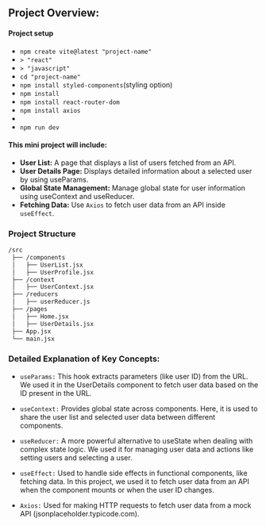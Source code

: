 ## Project Overview:
#### Project setup
- `npm create vite@latest "project-name"`
- `> "react"`
- `> "javascript"`
- `cd "project-name"`
- `npm install styled-components`(styling option)
- `npm install`
- `npm install react-router-dom`
- `npm install axios`
- 
- `npm run dev`


#### This mini project will include:

- **User List:** A page that displays a list of users fetched from an API.
- **User Details Page:** Displays detailed information about a selected user by using useParams.
- **Global State Management:** Manage global state for user information using useContext and useReducer.
- **Fetching Data:** Use `Axios` to fetch user data from an API inside `useEffect`.

### Project Structure

```bash
/src
 ├── /components
 │   ├── UserList.jsx
 │   ├── UserProfile.jsx
 ├── /context
 │   ├── UserContext.jsx
 ├── /reducers
 │   ├── userReducer.js
 ├── /pages
 │   ├── Home.jsx
 │   ├── UserDetails.jsx
 ├── App.jsx
 └── main.jsx

```

### Detailed Explanation of Key Concepts:

- `useParams:` This hook extracts parameters (like user ID) from the URL. We used it in the UserDetails component to fetch user data based on the ID present in the URL.

- `useContext:` Provides global state across components. Here, it is used to share the user list and selected user data between different components.

- `useReducer:` A more powerful alternative to useState when dealing with complex state logic. We used it for managing user data and actions like setting users and selecting a user.

- `useEffect:` Used to handle side effects in functional components, like fetching data. In this project, we used it to fetch user data from an API when the component mounts or when the user ID changes.

- `Axios:` Used for making HTTP requests to fetch user data from a mock API (jsonplaceholder.typicode.com).